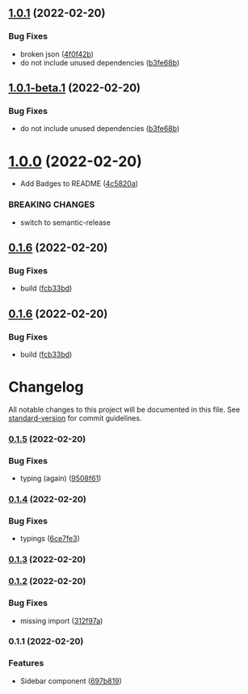 ## [1.0.1](https://github.com/mdornseif/fluentui-hooks/compare/v1.0.0...v1.0.1) (2022-02-20)


### Bug Fixes

* broken json ([4f0f42b](https://github.com/mdornseif/fluentui-hooks/commit/4f0f42ba947dcff5831ac78f53621725af095107))
* do not include unused dependencies ([b3fe68b](https://github.com/mdornseif/fluentui-hooks/commit/b3fe68bbae5054ba0d014635f1f3762ec9c7de42))

## [1.0.1-beta.1](https://github.com/mdornseif/fluentui-hooks/compare/v1.0.0...v1.0.1-beta.1) (2022-02-20)


### Bug Fixes

* do not include unused dependencies ([b3fe68b](https://github.com/mdornseif/fluentui-hooks/commit/b3fe68bbae5054ba0d014635f1f3762ec9c7de42))

# [1.0.0](https://github.com/mdornseif/fluentui-hooks/compare/v0.1.6...v1.0.0) (2022-02-20)


* Add Badges to README ([4c5820a](https://github.com/mdornseif/fluentui-hooks/commit/4c5820a17b6117c72ad2a53fee9f5f9b9188a12c))


### BREAKING CHANGES

* switch to semantic-release

## [0.1.6](https://github.com/mdornseif/fluentui-hooks/compare/v0.1.5...v0.1.6) (2022-02-20)


### Bug Fixes

* build ([fcb33bd](https://github.com/mdornseif/fluentui-hooks/commit/fcb33bdf85c0ea01b35dbd85531f06209efbf2e5))

## [0.1.6](https://github.com/mdornseif/fluentui-hooks/compare/v0.1.5...v0.1.6) (2022-02-20)


### Bug Fixes

* build ([fcb33bd](https://github.com/mdornseif/fluentui-hooks/commit/fcb33bdf85c0ea01b35dbd85531f06209efbf2e5))

# Changelog

All notable changes to this project will be documented in this file. See [standard-version](https://github.com/conventional-changelog/standard-version) for commit guidelines.

### [0.1.5](https://github.com/mdornseif/fluentui-hooks/compare/v0.1.4...v0.1.5) (2022-02-20)


### Bug Fixes

* typing (again) ([9508f61](https://github.com/mdornseif/fluentui-hooks/commit/9508f6148be8cf0adc4653d92b623f1226dfe0ed))

### [0.1.4](https://github.com/mdornseif/fluentui-hooks/compare/v0.1.3...v0.1.4) (2022-02-20)


### Bug Fixes

* typings ([6ce7fe3](https://github.com/mdornseif/fluentui-hooks/commit/6ce7fe3b42b8f410a9bc87b1a372352a1e65519b))

### [0.1.3](https://github.com/mdornseif/fluentui-hooks/compare/v0.1.2...v0.1.3) (2022-02-20)

### [0.1.2](https://github.com/mdornseif/fluentui-hooks/compare/v0.1.1...v0.1.2) (2022-02-20)


### Bug Fixes

* missing import ([312f97a](https://github.com/mdornseif/fluentui-hooks/commit/312f97a50506dd5216c272eb61bb81913acf717d))

### 0.1.1 (2022-02-20)


### Features

* Sidebar component ([697b819](https://github.com/mdornseif/fluentui-hooks/commit/697b819755bc1ada3cddb1894f78c75cb3eb40dd))
